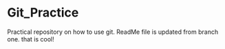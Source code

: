 # Git_Practice
Practical repository on how to use git.
ReadMe file is updated from branch one. that is cool!
